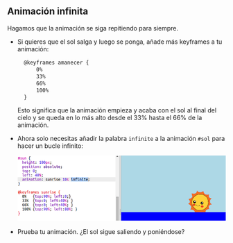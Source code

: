 ## Animación infinita

Hagamos que la animación se siga repitiendo para siempre.

+ Si quieres que el sol salga y luego se ponga, añade más keyframes a tu animación:
    
        @keyframes amanecer {
            0%  
            33% 
            66% 
            100%
        }
        
    
    Esto significa que la animación empieza y acaba con el sol al final del cielo y se queda en lo más alto desde el 33% hasta el 66% de la animación.

+ Ahora solo necesitas añadir la palabra `infinite` a la animación `#sol` para hacer un bucle infinito:
    
    ![captura de pantalla](images/sunrise-infinite.png)

+ Prueba tu animación. ¿El sol sigue saliendo y poniéndose?